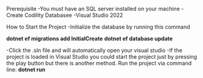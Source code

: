 Prerequisite
-You must have an SQL server installed on your machine
-Create Codility Databasee
-Visual Studio 2022


How to Start the Project
-Initialize the database by running this command 

**dotnet ef migrations add InitialCreate**
**dotnet ef database update**

-Click the .sln file and will automatically open your visual studio
-If the project is loaded in Visual Studio you could start the project just by pressing the play button but there is another method. Run the project via command line:
**dotnet run**


